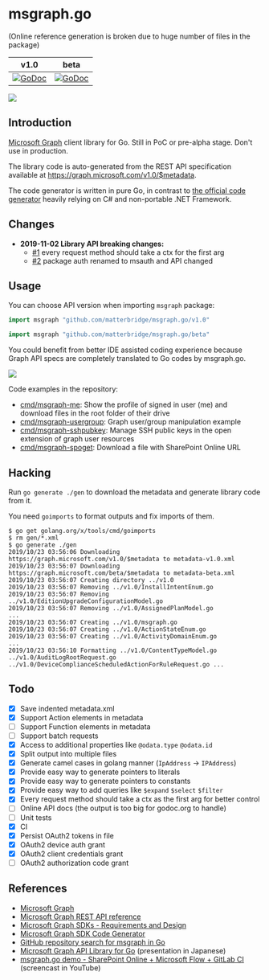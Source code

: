 # msgraph.go

(Online reference generation is broken due to huge number of files in the package)

|v1.0|beta|
|---|---|
|[![GoDoc](https://godoc.org/github.com/matterbridge/msgraph.go/v1.0?status.svg)](https://godoc.org/github.com/matterbridge/msgraph.go/v1.0)|[![GoDoc](https://godoc.org/github.com/matterbridge/msgraph.go/beta?status.svg)](https://godoc.org/github.com/matterbridge/msgraph.go/beta)|

[![](https://github.com/matterbridge/msgraph.go/workflows/go%20generate%20test/badge.svg?branch=master)](https://github.com/matterbridge/msgraph.go/actions)

## Introduction 

[Microsoft Graph] client library for Go.  Still in PoC or pre-alpha stage.
Don't use in production.

The library code is auto-generated from the REST API specification
available at https://graph.microsoft.com/v1.0/$metadata.

The code generator is written in pure Go,
in contrast to [the official code generator][Microsoft Graph SDK Code Generator]
heavily relying on C# and non-portable .NET Framework.

## Changes

- **2019-11-02 Library API breaking changes:**
  - [#1][PR1] every request method should take a ctx for the first arg
  - [#2][PR2] package auth renamed to msauth and API changed

[PR1]: https://github.com/matterbridge/msgraph.go/pull/1
[PR2]: https://github.com/matterbridge/msgraph.go/pull/2

## Usage

You can choose API version when importing `msgraph` package:

```go
import msgraph "github.com/matterbridge/msgraph.go/v1.0"
```

```go
import msgraph "github.com/matterbridge/msgraph.go/beta"
```

You could benefit from better IDE assisted coding experience
because Graph API specs are completely translated to Go codes by msgraph.go.

![](assets/msgraph.go-vscode2.gif)

Code examples in the repository:

- [cmd/msgraph-me](cmd/msgraph-me): Show the profile of signed in user (me) and download files in the root folder of their drive
- [cmd/msgraph-usergroup](cmd/msgraph-usergroup): Graph user/group manipulation example
- [cmd/msgraph-sshpubkey](cmd/msgraph-sshpubkey): Manage SSH public keys in the open extension of graph user resources
- [cmd/msgraph-spoget](cmd/msgraph-spoget): Download a file with SharePoint Online URL

## Hacking

Run `go generate ./gen` to download the metadata and generate library code from it.

You need `goimports` to format outputs and fix imports of them.

```console
$ go get golang.org/x/tools/cmd/goimports
$ rm gen/*.xml
$ go generate ./gen
2019/10/23 03:56:06 Downloading https://graph.microsoft.com/v1.0/$metadata to metadata-v1.0.xml
2019/10/23 03:56:07 Downloading https://graph.microsoft.com/beta/$metadata to metadata-beta.xml
2019/10/23 03:56:07 Creating directory ../v1.0
2019/10/23 03:56:07 Removing ../v1.0/InstallIntentEnum.go
2019/10/23 03:56:07 Removing ../v1.0/EditionUpgradeConfigurationModel.go
2019/10/23 03:56:07 Removing ../v1.0/AssignedPlanModel.go
...
2019/10/23 03:56:07 Creating ../v1.0/msgraph.go
2019/10/23 03:56:07 Creating ../v1.0/ActionStateEnum.go
2019/10/23 03:56:07 Creating ../v1.0/ActivityDomainEnum.go
...
2019/10/23 03:56:10 Formatting ../v1.0/ContentTypeModel.go ../v1.0/AuditLogRootRequest.go ../v1.0/DeviceComplianceScheduledActionForRuleRequest.go ...
```

## Todo

- [x] Save indented metadata.xml
- [x] Support Action elements in metadata
- [ ] Support Function elements in metadata
- [ ] Support batch requests
- [x] Access to additional properties like `@odata.type` `@odata.id`
- [x] Split output into multiple files
- [x] Generate camel cases in golang manner (`IpAddress` -> `IPAddress`)
- [x] Provide easy way to generate pointers to literals
- [x] Provide easy way to generate pointers to constants
- [x] Provide easy way to add queries like `$expand` `$select` `$filter`
- [x] Every request method should take a ctx as the first arg for better control
- [ ] Online API docs (the output is too big for godoc.org to handle)
- [ ] Unit tests
- [x] CI
- [x] Persist OAuth2 tokens in file
- [x] OAuth2 device auth grant
- [x] OAuth2 client credentials grant
- [ ] OAuth2 authorization code grant

## References

- [Microsoft Graph]
- [Microsoft Graph REST API reference]
- [Microsoft Graph SDKs - Requirements and Design]
- [Microsoft Graph SDK Code Generator]
- [GitHub repository search for msgraph in Go]
- [Microsoft Graph API Library for Go] (presentation in Japanese)
- [msgraph.go demo - SharePoint Online + Microsoft Flow + GitLab CI] (screencast in YouTube)

[Microsoft Graph]: https://developer.microsoft.com/en-us/graph
[Microsoft Graph REST API reference]: https://docs.microsoft.com/en-us/graph/api/overview
[Microsoft Graph SDKs - Requirements and Design]: https://microsoftgraph.github.io/msgraph-sdk-design/
[Microsoft Graph SDK Code Generator]: https://github.com/microsoftgraph/MSGraph-SDK-Code-Generator
[GitHub repository search for msgraph in Go]: https://github.com/search?l=Go&q=msgraph&type=Repositories
[Microsoft Graph API Library for Go]: https://www.slideshare.net/yaegashi/microsoft-graph-api-library-for-go
[msgraph.go demo - SharePoint Online + Microsoft Flow + GitLab CI]: https://www.youtube.com/watch?v=DwKk405XyF4
